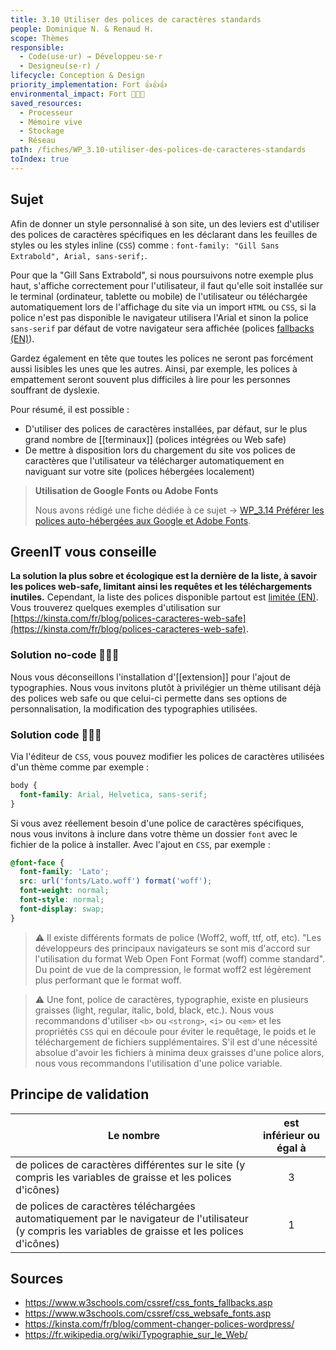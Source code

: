 ```yaml
---
title: 3.10 Utiliser des polices de caractères standards
people: Dominique N. & Renaud H.
scope: Thèmes
responsible:
  - Code(use·ur) → Développeu·se·r
  - Designeu(se·r) /
lifecycle: Conception & Design
priority_implementation: Fort 👍👍👍
environmental_impact: Fort 🌱🌱🌱
saved_resources:
  - Processeur
  - Mémoire vive
  - Stockage
  - Réseau
path: /fiches/WP_3.10-utiliser-des-polices-de-caracteres-standards
toIndex: true
---
```


## Sujet

Afin de donner un style personnalisé à son site, un des leviers est d'utiliser des polices de caractères spécifiques en les déclarant dans les feuilles de styles ou les styles inline (`CSS`) comme : `font-family: "Gill Sans Extrabold", Arial, sans-serif;`.

Pour que la "Gill Sans Extrabold", si nous poursuivons notre exemple plus haut, s'affiche correctement pour l'utilisateur, il faut qu'elle soit installée sur le terminal (ordinateur, tablette ou mobile) de l'utilisateur ou téléchargée automatiquement lors de l'affichage du site via un import `HTML` ou `CSS`, si la police n'est pas disponible le navigateur utilisera l'Arial et sinon la police `sans-serif` par défaut de votre navigateur sera affichée (polices [fallbacks (EN)](https://www.w3schools.com/cssref/css_fonts_fallbacks.asp)).

Gardez également en tête que toutes les polices ne seront pas forcément aussi lisibles les unes que les autres. Ainsi, par exemple, les polices à empattement seront souvent plus difficiles à lire pour les personnes souffrant de dyslexie.

Pour résumé, il est possible :

- D'utiliser des polices de caractères installées, par défaut, sur le plus grand nombre de [[terminaux]] (polices intégrées ou Web safe)
- De mettre à disposition lors du chargement du site vos polices de caractères que l'utilisateur va télécharger automatiquement en naviguant sur votre site (polices hébergées localement)

> **Utilisation de Google Fonts ou Adobe Fonts**
>
> Nous avons rédigé une fiche dédiée à ce sujet → [WP_3.14 Préférer les polices auto-hébergées aux Google et Adobe Fonts](WP_3.14-preferer-l-utilisation-de-polices-auto-hebergees-aux-polices-cdn.md).

## GreenIT vous conseille

**La solution la plus sobre et écologique est la dernière de la liste, à savoir les polices web-safe, limitant ainsi les requêtes et les téléchargements inutiles.** Cependant, la liste des polices disponible partout est [limitée (EN)](https://www.w3schools.com/cssref/css_websafe_fonts.asp). Vous trouverez quelques exemples d'utilisation sur [https://kinsta.com/fr/blog/polices-caracteres-web-safe](https://kinsta.com/fr/blog/polices-caracteres-web-safe).

### Solution no-code 🌱🌱🌱

Nous vous déconseillons l'installation d'[[extension]] pour l'ajout de typographies. Nous vous invitons plutôt à privilégier un thème utilisant déjà des polices web safe ou que celui-ci permette dans ses options de personnalisation, la modification des typographies utilisées.

### Solution code 🌱🌱🌱

Via l'éditeur de `CSS`, vous pouvez modifier les polices de caractères utilisées d'un thème comme par exemple :

```css
body {
  font-family: Arial, Helvetica, sans-serif;
}
```

Si vous avez réellement besoin d'une police de caractères spécifiques, nous vous invitons à inclure dans votre thème un dossier `font` avec le fichier de la police à installer. Avec l'ajout en `CSS`, par exemple :

```css
@font-face {
  font-family: 'Lato';
  src: url('fonts/Lato.woff') format('woff');
  font-weight: normal;
  font-style: normal;
  font-display: swap;
}
```

> ⚠️ Il existe différents formats de police (Woff2, woff, ttf, otf, etc). "Les développeurs des principaux navigateurs se sont mis d'accord sur l'utilisation du format Web Open Font Format (woff) comme standard". Du point de vue de la compression, le format woff2 est légèrement plus performant que le format woff.

> ⚠️ Une font, police de caractères, typographie, existe en plusieurs graisses (light, regular, italic, bold, black, etc.). Nous vous recommandons d'utiliser `<b>` ou `<strong>`, `<i>` ou `<em>` et les propriétés `CSS` qui en découle pour éviter le requêtage, le poids et le téléchargement de fichiers supplémentaires. S'il est d'une nécessité absolue d'avoir les fichiers à minima deux graisses d'une police alors, nous vous recommandons l'utilisation d'une police variable.

## Principe de validation

| Le nombre                                                                                                                                             | est inférieur ou égal à |
| ----------------------------------------------------------------------------------------------------------------------------------------------------- | :---------------------: |
| de polices de caractères différentes sur le site (y compris les variables de graisse et les polices d'icônes)                                         |            3            |
| de polices de caractères téléchargées automatiquement par le navigateur de l'utilisateur (y compris les variables de graisse et les polices d'icônes) |            1            |

## Sources

- https://www.w3schools.com/cssref/css_fonts_fallbacks.asp
- https://www.w3schools.com/cssref/css_websafe_fonts.asp
- https://kinsta.com/fr/blog/comment-changer-polices-wordpress/
- https://fr.wikipedia.org/wiki/Typographie_sur_le_Web/

